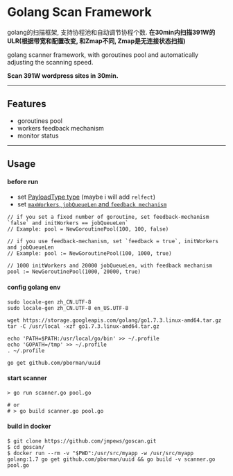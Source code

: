 # Golang Scan Framework

golang的扫描框架, 支持协程池和自动调节协程个数. **在30min内扫描391W的ULR(根据带宽和配置改变, 和Zmap不同, Zmap是无连接状态扫描)**

golang scanner framework, with goroutines pool and automatically adjusting the scanning speed.

**Scan 391W wordpress sites in 30min.**

---

## Features
* goroutines pool
* workers feedback mechanism
* monitor status

---

## Usage

#### before run

* set [PayloadType type](https://github.com/jmpews/goscan/blob/master/pool.go#L16) (maybe i will add `relfect`)
* set [`maxWorkers`, `jobQueueLen` and `feedback mechanism`](https://github.com/jmpews/goscan/blob/master/scanner.go#L26)

```
// if you set a fixed number of goroutine, set feedback-mechanism `false` and initWorkers == jobQueueLen`
// Example: pool = NewGoroutinePool(100, 100, false)

// if you use feedback-mechanism, set `feedback = true`, initWorkers and jobQueueLen
// Example: pool := NewGoroutinePool(100, 1000, true)

// 1000 initWorkers and 20000 jobQueueLen, with feedback mechanism
pool := NewGoroutinePool(1000, 20000, true)
```

#### config golang env

```
sudo locale-gen zh_CN.UTF-8
sudo locale-gen zh_CN.UTF-8 en_US.UTF-8

wget https://storage.googleapis.com/golang/go1.7.3.linux-amd64.tar.gz
tar -C /usr/local -xzf go1.7.3.linux-amd64.tar.gz

echo 'PATH=$PATH:/usr/local/go/bin' >> ~/.profile
echo 'GOPATH=/tmp' >> ~/.profile
. ~/.profile

go get github.com/pborman/uuid
```
#### start scanner

```
> go run scanner.go pool.go

# or
# > go build scanner.go pool.go
```

#### build in docker

```
$ git clone https://github.com/jmpews/goscan.git
$ cd goscan/
$ docker run --rm -v "$PWD":/usr/src/myapp -w /usr/src/myapp golang:1.7 go get github.com/pborman/uuid && go build -v scanner.go pool.go
```
